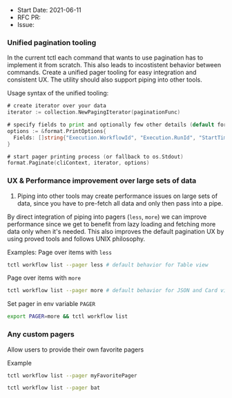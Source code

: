 - Start Date: 2021-06-11
- RFC PR:
- Issue:

### Unified pagination tooling
In the current tctl each command that wants to use pagination has to implement it from scratch. This also leads to incostistent behavior between commands. 
Create a unified pager tooling for easy integration and consistent UX. The utility should also support piping into other tools.

Usage syntax of the unified tooling:
``` go
# create iterator over your data
iterator := collection.NewPagingIterator(paginationFunc)

# specify fields to print and optionally few other details (default formatting as Table or JSON?)
options := &format.PrintOptions{
  Fields: []string{"Execution.WorkflowId", "Execution.RunId", "StartTime"}  
}

# start pager printing process (or fallback to os.Stdout)
format.Paginate(cliContext, iterator, options)
```

### UX & Performance improvement over large sets of data
1. Piping into other tools may create performance issues on large sets of data, since you have to pre-fetch all data and only then pass into a pipe.

By direct integration of piping into pagers (`less`, `more`) we can improve performance since we get to benefit from lazy loading and fetching more data only when it's needed.
This also improves the default pagination UX by using proved tools and follows UNIX philosophy.

Examples:
Page over items with `less`
```bash
tctl workflow list --pager less # default behavior for Table view
```
Page over items with `more`
```bash
tctl workflow list --pager more # default behavior for JSON and Card views
```

Set pager in env variable `PAGER`
```bash
export PAGER=more && tctl workflow list
```


### Any custom pagers
Allow users to provide their own favorite pagers

Example
```bash
tctl workflow list --pager myFavoritePager

tctl workflow list --pager bat
```

